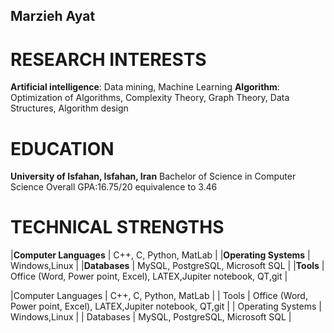 ## Marzieh Ayat

# RESEARCH INTERESTS
**Artificial intelligence**:  Data mining, Machine Learning
**Algorithm**: Optimization of Algorithms, Complexity Theory, Graph Theory, Data Structures, Algorithm design
# EDUCATION
**University of Isfahan, Isfahan, Iran**
Bachelor of Science in Computer Science
Overall GPA:16.75/20 equivalence to 3.46
# TECHNICAL STRENGTHS
|**Computer Languages**  | C++, C, Python, MatLab |
|**Operating Systems** | Windows,Linux |
|**Databases**  | MySQL, PostgreSQL, Microsoft SQL  |
|**Tools**  | Office (Word, Power point, Excel), LATEX,Jupiter notebook, QT,git |

|Computer Languages | C++, C, Python, MatLab |
| Tools | Office (Word, Power point, Excel), LATEX,Jupiter notebook, QT,git |
| Operating Systems  | Windows,Linux  |
| Databases  | MySQL, PostgreSQL, Microsoft SQL  |
